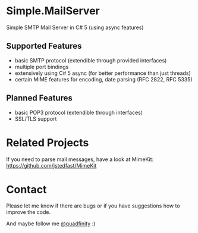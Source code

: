 # Simple.MailServer

Simple SMTP Mail Server in C# 5 (using async features)

## Supported Features

- basic SMTP protocol (extendible through provided interfaces)
- multiple port bindings
- extensively using C# 5 async (for better performance than just threads)
- certain MIME features for encoding, date parsing (RFC 2822, RFC 5335)

## Planned Features

- basic POP3 protocol (extendible through interfaces)
- SSL/TLS support

# Related Projects

If you need to parse mail messages, have a look at MimeKit:
https://github.com/jstedfast/MimeKit

# Contact

Please let me know if there are bugs or if you have suggestions how to improve the code.

And maybe follow me [@quadfinity](https://twitter.com/quadfinity) :)
